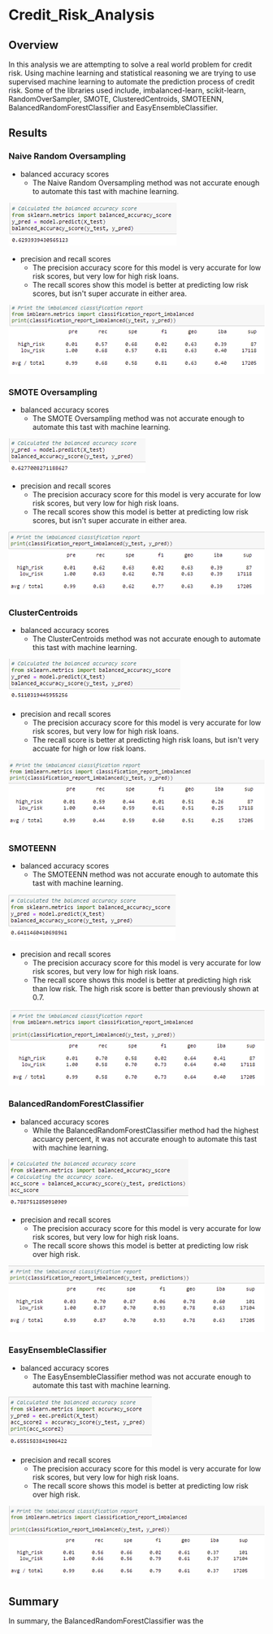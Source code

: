 # Credit_Risk_Analysis

## Overview

In this analysis we are attempting to solve a real world problem for credit risk. Using machine learning and statistical reasoning we are trying to use supervised machine learning to automate the prediction process of credit risk. Some of the libraries used include, imbalanced-learn, scikit-learn, RandomOverSampler, SMOTE, ClusteredCentroids, SMOTEENN, BalancedRandomForestClassifier and EasyEnsembleClassifier.

## Results

### Naive Random Oversampling
- balanced accuracy scores
  - The Naive Random Oversampling method was not accurate enough to automate this tast with machine learning. 
  
![PyBer_Summary_df](/Images/Native_Random_Ovesampling_balanced_accuracy_score.PNG)

- precision and recall scores 
  - The precision accuracy score for this model is very accurate for low risk scores, but very low for high risk loans. 
  - The recall scores show this model is better at predicting low risk scores, but isn't super accurate in either area.
 
![PyBer_Summary_df](/Images/Native_Random_Ovesampling_precision_and_recall_scores.PNG)



### SMOTE Oversampling
- balanced accuracy scores
  - The SMOTE Oversampling method was not accurate enough to automate this tast with machine learning. 
 
![PyBer_Summary_df](/Images/SMOTE_Oversampling_balanced_accuracy_score.PNG)

- precision and recall scores 
  - The precision accuracy score for this model is very accurate for low risk scores, but very low for high risk loans. 
  - The recall scores show this model is better at predicting low risk scores, but isn't super accurate in either area.
 
![PyBer_Summary_df](/Images/SMOTE_Ovesampling_precision_and_recall_scores.PNG)



### ClusterCentroids
- balanced accuracy scores
  - The ClusterCentroids method was not accurate enough to automate this tast with machine learning. 

![PyBer_Summary_df](/Images/ClusterCentroids_Undersampling_balanced_accuracy_score.PNG)

- precision and recall scores 
  - The precision accuracy score for this model is very accurate for low risk scores, but very low for high risk loans. 
  - The recall score is better at predicting high risk loans, but isn't very accuate for high or low risk loans.
   
![PyBer_Summary_df](/Images/ClusterCentroids_Undersampling_precision_and_recall_scores.PNG)



### SMOTEENN
- balanced accuracy scores
  - The SMOTEENN method was not accurate enough to automate this tast with machine learning. 
  
![PyBer_Summary_df](/Images/SMOTEENN_Combination(Over_and_Under)_Sampling_balanced_accuracy_score.PNG)

- precision and recall scores 
  - The precision accuracy score for this model is very accurate for low risk scores, but very low for high risk loans. 
  - The recall score shows this model is better at predicting high risk than low risk. The high risk score is better than previously shown at 0.7.
 
![PyBer_Summary_df](/Images/SMOTEENN_Combination(Over_and_Under)_Sampling_precision_and_recall_scores.PNG)



### BalancedRandomForestClassifier
- balanced accuracy scores
  - While the BalancedRandomForestClassifier method had the highest accuarcy percent, it was not accurate enough to automate this tast with machine learning. 
  
![PyBer_Summary_df](/Images/Balanced_Random_Forecast_Classifier_balanced_accuracy_score.PNG)

- precision and recall scores 
  - The precision accuracy score for this model is very accurate for low risk scores, but very low for high risk loans. 
  - The recall score shows this model is better at predicting low risk over high risk.
 
![PyBer_Summary_df](/Images/Balanced_Random_Forecast_Classifier_precision_and_recall_scores.PNG)
 
 
 
### EasyEnsembleClassifier
- balanced accuracy scores
  - The EasyEnsembleClassifier method was not accurate enough to automate this tast with machine learning. 
  
![PyBer_Summary_df](/Images/EasyEnsembleClassifier_balanced_accuracy_score.PNG)

- precision and recall scores 
  - The precision accuracy score for this model is very accurate for low risk scores, but very low for high risk loans. 
  - The recall score shows this model is better at predicting low risk over high risk.
 
![PyBer_Summary_df](/Images/EasyEnsembleClassifier_Classifier_precision_and_recall_scores.PNG)



## Summary

In summary, the BalancedRandomForestClassifier was the 
